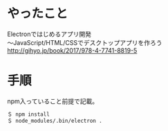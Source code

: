 # やったこと
Electronではじめるアプリ開発<br>
～JavaScript/HTML/CSSでデスクトップアプリを作ろう<br>
http://gihyo.jp/book/2017/978-4-7741-8819-5

# 手順
npm入っていること前提で記載。

```sh
＄ npm install
＄ node_modules/.bin/electron .
```